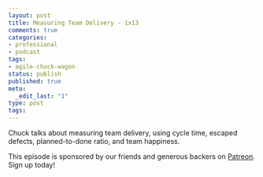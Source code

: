 ```yaml
---
layout: post
title: Measuring Team Delivery - 1x13
comments: true
categories:
- professional
- podcast
tags:
- agile-chuck-wagon
status: publish
published: true
meta:
  _edit_last: "1"
type: post
tags:
---
```

<p>Chuck talks about measuring team delivery, using cycle time, escaped defects, planned-to-done ratio, and team happiness.</p>
<p>This episode is sponsored by our friends and generous backers on <a href="https://www.patreon.com/agilechuckwagon">Patreon</a>. Sign up today!</p>